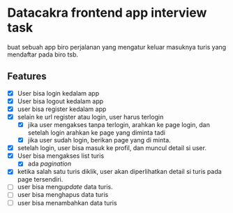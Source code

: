 # Datacakra frontend app interview task

buat sebuah app biro perjalanan yang mengatur keluar masuknya turis yang mendaftar pada biro tsb.

## Features

- [x] User bisa login kedalam app
- [x] User bisa logout kedalam app
- [x] user bisa register kedalam app
- [x] selain ke url register atau login, user harus terlogin
  - [x] jika user mengakses tanpa terlogin, arahkan ke page login, dan setelah login arahkan ke page yang diminta tadi
  - [x] jika user sudah login, berikan page yang di minta.
- [x] setelah login, user bisa masuk ke profil, dan muncul detail si user.
- [x] User bisa mengakses list turis
  - [x] ada _pagination_
- [x] ketika salah satu turis diklik, user akan diperlihatkan detail si turis pada page tersendiri.
- [ ] user bisa meng*update* data turis.
- [ ] user bisa menghapus data turis
- [ ] user bisa menambahkan data turis
